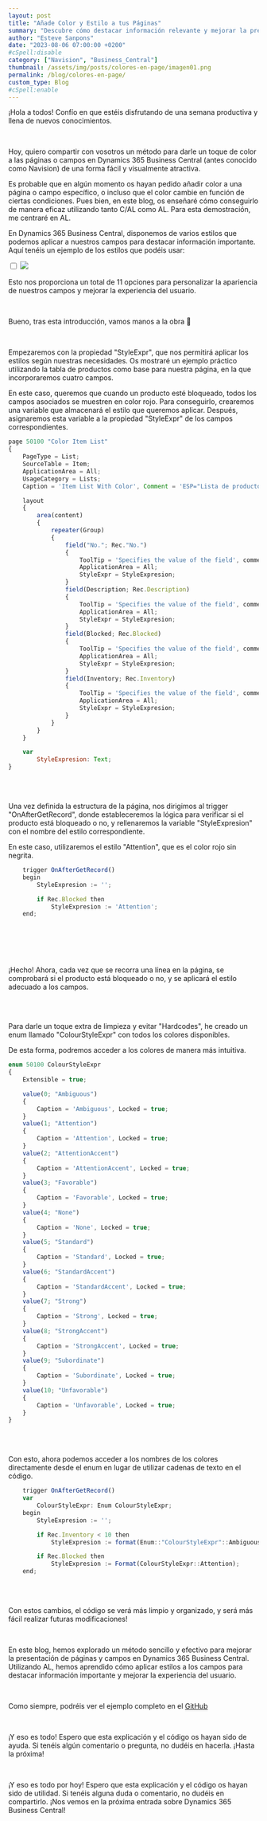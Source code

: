 ```yaml
---
layout: post
title: "Añade Color y Estilo a tus Páginas"
summary: "Descubre cómo destacar información relevante y mejorar la presentación de tus páginas y campos. Aprende a aplicar estilos y colores de manera sencilla y efectiva, utilizando AL y Enums."
author: "Esteve Sanpons"
date: "2023-08-06 07:00:00 +0200"
#cSpell:disable
category: ["Navision", "Business_Central"]
thumbnail: /assets/img/posts/colores-en-page/imagen01.png
permalink: /blog/colores-en-page/
custom_type: Blog
#cSpell:enable
---
```


¡Hola a todos! Confío en que estéis disfrutando de una semana productiva y llena de nuevos conocimientos.

<br>

Hoy, quiero compartir con vosotros un método para darle un toque de color a las páginas o campos en Dynamics 365 Business Central (antes conocido como Navision) de una forma fácil y visualmente atractiva.

Es probable que en algún momento os hayan pedido añadir color a una página o campo específico, o incluso que el color cambie en función de ciertas condiciones. Pues bien, en este blog, os enseñaré cómo conseguirlo de manera eficaz utilizando tanto C/AL como AL. Para esta demostración, me centraré en AL.

En Dynamics 365 Business Central, disponemos de varios estilos que podemos aplicar a nuestros campos para destacar información importante. Aquí tenéis un ejemplo de los estilos que podéis usar:

<input type="checkbox" id="image-checkbox-02" class="image-checkbox">
<label for="image-checkbox-02"  class="image-label">
    <img class="img-container" src="/assets/img/posts/colores-en-page/imagen02.png">
</label>

<br>

Esto nos proporciona un total de 11 opciones para personalizar la apariencia de nuestros campos y mejorar la experiencia del usuario.

<br>

Bueno, tras esta introducción, vamos manos a la obra 🤗

<br>

Empezaremos con la propiedad "StyleExpr", que nos permitirá aplicar los estilos según nuestras necesidades. Os mostraré un ejemplo práctico utilizando la tabla de productos como base para nuestra página, en la que incorporaremos cuatro campos.

En este caso, queremos que cuando un producto esté bloqueado, todos los campos asociados se muestren en color rojo. Para conseguirlo, crearemos una variable que almacenará el estilo que queremos aplicar. Después, asignaremos esta variable a la propiedad "StyleExpr" de los campos correspondientes.

```javascript
page 50100 "Color Item List"
{
    PageType = List;
    SourceTable = Item;
    ApplicationArea = All;
    UsageCategory = Lists;
    Caption = 'Item List With Color', Comment = 'ESP="Lista de productos con color"';

    layout
    {
        area(content)
        {
            repeater(Group)
            {
                field("No."; Rec."No.")
                {
                    ToolTip = 'Specifies the value of the field', comment = 'ESP="Especifica el valor del campo"';
                    ApplicationArea = All;
                    StyleExpr = StyleExpresion;
                }
                field(Description; Rec.Description)
                {
                    ToolTip = 'Specifies the value of the field', comment = 'ESP="Especifica el valor del campo"';
                    ApplicationArea = All;
                    StyleExpr = StyleExpresion;
                }
                field(Blocked; Rec.Blocked)
                {
                    ToolTip = 'Specifies the value of the field', comment = 'ESP="Especifica el valor del campo"';
                    ApplicationArea = All;
                    StyleExpr = StyleExpresion;
                }
                field(Inventory; Rec.Inventory)
                {
                    ToolTip = 'Specifies the value of the field', comment = 'ESP="Especifica el valor del campo"';
                    ApplicationArea = All;
                    StyleExpr = StyleExpresion;
                }
            }
        }
    }

    var
        StyleExpresion: Text;
}
```

<br><br>

Una vez definida la estructura de la página, nos dirigimos al trigger "OnAfterGetRecord", donde estableceremos la lógica para verificar si el producto está bloqueado o no, y rellenaremos la variable "StyleExpresion" con el nombre del estilo correspondiente.

En este caso, utilizaremos el estilo "Attention", que es el color rojo sin negrita.

```javascript
    trigger OnAfterGetRecord()
    begin
        StyleExpresion := '';

        if Rec.Blocked then
            StyleExpresion := 'Attention';
    end;

```

<br><br><br><br>

¡Hecho! Ahora, cada vez que se recorra una línea en la página, se comprobará si el producto está bloqueado o no, y se aplicará el estilo adecuado a los campos.

<br><br>

Para darle un toque extra de limpieza y evitar "Hardcodes", he creado un enum llamado "ColourStyleExpr" con todos los colores disponibles.

De esta forma, podremos acceder a los colores de manera más intuitiva.

```javascript
enum 50100 ColourStyleExpr
{
    Extensible = true;

    value(0; "Ambiguous")
    {
        Caption = 'Ambiguous', Locked = true;
    }
    value(1; "Attention")
    {
        Caption = 'Attention', Locked = true;
    }
    value(2; "AttentionAccent")
    {
        Caption = 'AttentionAccent', Locked = true;
    }
    value(3; "Favorable")
    {
        Caption = 'Favorable', Locked = true;
    }
    value(4; "None")
    {
        Caption = 'None', Locked = true;
    }
    value(5; "Standard")
    {
        Caption = 'Standard', Locked = true;
    }
    value(6; "StandardAccent")
    {
        Caption = 'StandardAccent', Locked = true;
    }
    value(7; "Strong")
    {
        Caption = 'Strong', Locked = true;
    }
    value(8; "StrongAccent")
    {
        Caption = 'StrongAccent', Locked = true;
    }
    value(9; "Subordinate")
    {
        Caption = 'Subordinate', Locked = true;
    }
    value(10; "Unfavorable")
    {
        Caption = 'Unfavorable', Locked = true;
    }
}

```

<br><br>

Con esto, ahora podemos acceder a los nombres de los colores directamente desde el enum en lugar de utilizar cadenas de texto en el código.

```javascript
    trigger OnAfterGetRecord()
    var
        ColourStyleExpr: Enum ColourStyleExpr;
    begin
        StyleExpresion := '';

        if Rec.Inventory < 10 then
            StyleExpresion := format(Enum::"ColourStyleExpr"::Ambiguous);

        if Rec.Blocked then
            StyleExpresion := Format(ColourStyleExpr::Attention);
    end;

```

<br><br>

Con estos cambios, el código se verá más limpio y organizado, y será más fácil realizar futuras modificaciones!

<br>

En este blog, hemos explorado un método sencillo y efectivo para mejorar la presentación de páginas y campos en Dynamics 365 Business Central. Utilizando AL, hemos aprendido cómo aplicar estilos a los campos para destacar información importante y mejorar la experiencia del usuario.

<br>

Como siempre, podréis ver el ejemplo completo en el [GitHub](https://github.com/Esanpons/ejemplos-blog/tree/main/AL/ColorEnCamposDePage)

<br>

¡Y eso es todo! Espero que esta explicación y el código os hayan sido de ayuda. Si tenéis algún comentario o pregunta, no dudéis en hacerla. ¡Hasta la próxima!

<br>

¡Y eso es todo por hoy! Espero que esta explicación y el código os hayan sido de utilidad. Si tenéis alguna duda o comentario, no dudéis en compartirlo. ¡Nos vemos en la próxima entrada sobre Dynamics 365 Business Central!
